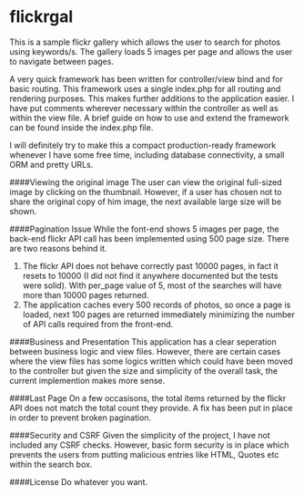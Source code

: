 # flickrgal
This is a sample flickr gallery which allows the user to search for photos using keywords/s. The gallery loads 5 images per page and allows the user to navigate between pages.

A very quick framework has been written for controller/view bind and for basic routing. This framework uses a single index.php for all routing and rendering purposes. This makes further additions to the application easier. I have put comments wherever necessary within the controller as well as within the view file. A brief guide on how to use and extend the framework can be found inside the index.php file.

I will definitely try to make this a compact production-ready framework whenever I have some free time, including database connectivity, a small ORM and pretty URLs.

####Viewing the original image
The user can view the original full-sized image by clicking on the thumbnail. However, if a user has chosen not to share the original copy of him image, the next available large size will be shown. 

####Pagination Issue
While the font-end shows 5 images per page, the back-end flickr API call has been implemented using 500 page size. There are two reasons behind it.
1. The flickr API does not behave correctly past 10000 pages, in fact it resets to 10000 (I did not find it anywhere documented but the tests were solid). With per_page value of 5, most of the searches will have more than 10000 pages returned.
2. The application caches every 500 records of photos, so once a page is loaded, next 100 pages are returned immediately minimizing the number of API calls required from the front-end.

####Business and Presentation
This application has a clear seperation between business logic and view files. However, there are certain cases where the view files has some logics written which could have been moved to the controller but given the size and simplicity of the overall task, the current implemention makes more sense.

####Last Page
On a few occasisons, the total items returned by the flickr API does not match the total count they provide. A fix has been put in place in order to prevent broken pagination.

####Security and CSRF
Given the simplicity of the project, I have not included any CSRF checks. However, basic form security is in place which prevents the users from putting malicious entries like HTML, Quotes etc within the search box.

####License
Do whatever you want.

